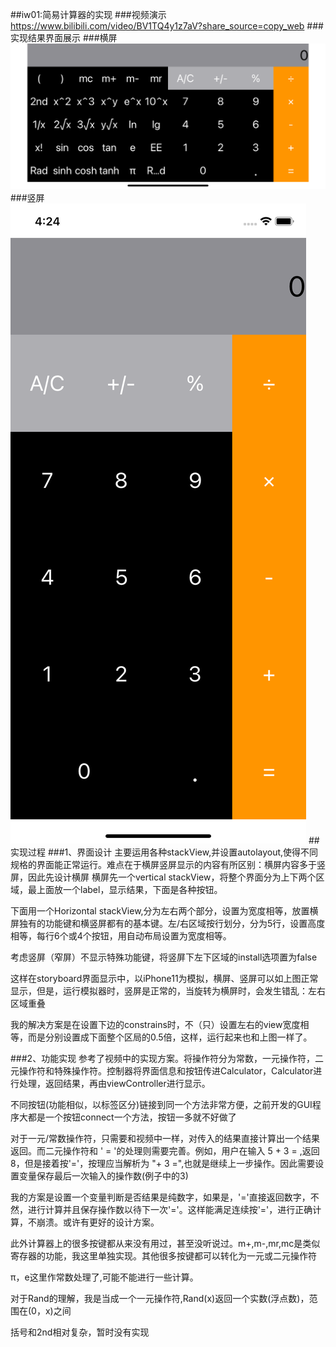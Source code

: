 ##iw01:简易计算器的实现
###视频演示
https://www.bilibili.com/video/BV1TQ4y1z7aV?share_source=copy_web
###实现结果界面展示
###横屏
![](img/landscape.png)
###竖屏
![](img/portrait.png)
##实现过程
###1、界面设计
主要运用各种stackView,并设置autolayout,使得不同规格的界面能正常运行。难点在于横屏竖屏显示的内容有所区别：横屏内容多于竖屏，因此先设计横屏
横屏先一个vertical stackView，将整个界面分为上下两个区域，最上面放一个label，显示结果，下面是各种按钮。

下面用一个Horizontal stackView,分为左右两个部分，设置为宽度相等，放置横屏独有的功能键和横竖屏都有的基本键。左/右区域按行划分，分为5行，设置高度相等，每行6个或4个按钮，用自动布局设置为宽度相等。

考虑竖屏（窄屏）不显示特殊功能键，将竖屏下左下区域的install选项置为false

这样在storyboard界面显示中，以iPhone11为模拟，横屏、竖屏可以如上图正常显示，但是，运行模拟器时，竖屏是正常的，当旋转为横屏时，会发生错乱：左右区域重叠

我的解决方案是在设置下边的constrains时，不（只）设置左右的view宽度相等，而是分别设置成下面整个区局的0.5倍，这样，运行起来也和上图一样了。

###2、功能实现
参考了视频中的实现方案。将操作符分为常数，一元操作符，二元操作符和特殊操作符。控制器将界面信息和按钮传进Calculator，Calculator进行处理，返回结果，再由viewController进行显示。

不同按钮(功能相似，以标签区分)链接到同一个方法非常方便，之前开发的GUI程序大都是一个按钮connect一个方法，按钮一多就不好做了

对于一元/常数操作符，只需要和视频中一样，对传入的结果直接计算出一个结果返回。而二元操作符和 ' = '的处理则需要完善。例如，用户在输入 5 + 3 = ,返回8，但是接着按'='，按理应当解析为 "+ 3 =",也就是继续上一步操作。因此需要设置变量保存最后一次输入的操作数(例子中的3)

我的方案是设置一个变量判断是否结果是纯数字，如果是，'='直接返回数字，不然，进行计算并且保存操作数以待下一次'='。这样能满足连续按'='，进行正确计算，不崩溃。或许有更好的设计方案。

此外计算器上的很多按键都从来没有用过，甚至没听说过。m+,m-,mr,mc是类似寄存器的功能，我这里单独实现。其他很多按键都可以转化为一元或二元操作符

π，e这里作常数处理了,可能不能进行一些计算。

对于Rand的理解，我是当成一个一元操作符,Rand(x)返回一个实数(浮点数)，范围在(0，x)之间

括号和2nd相对复杂，暂时没有实现
